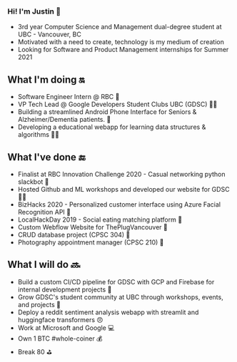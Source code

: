 ### Hi! I'm Justin 👦
- 3rd year Computer Science and Management dual-degree student at UBC - Vancouver, BC
- Motivated with a need to create, technology is my medium of creation
- Looking for Software and Product Management internships for Summer 2021

## What I'm doing :on:
- Software Engineer Intern @ RBC 🏦
- VP Tech Lead @ Google Developers Student Clubs UBC (GDSC) 👨‍💻
- Building a streamlined Android Phone Interface for Seniors & Alzheimer/Dementia patients. 📱
- Developing a educational webapp for learning data structures & algorithms 👨‍🏫

## What I've done :end:
- Finalist at RBC Innovation Challenge 2020 - Casual networking python slackbot 🤖
- Hosted Github and ML workshops and developed our website for GDSC 🧑‍💻
- BizHacks 2020 - Personalized customer interface using Azure Facial Recognition API 🌝
- LocalHackDay 2019 - Social eating matching platform 🍖
- Custom Webflow Website for ThePlugVancouver 🔌
- CRUD database project (CPSC 304) 📁
- Photography appointment manager (CPSC 210) 📸

## What I will do :soon:
- Build a custom CI/CD pipeline for GDSC with GCP and Firebase for internal development projects 🔨
- Grow GDSC's student community at UBC through workshops, events, and projects 👥
- Deploy a reddit sentiment analysis webapp with streamlit and huggingface transformers 😠
- Work at Microsoft and Google 💻
- Own 1 BTC #whole-coiner 💰
- Break 80 ⛳

